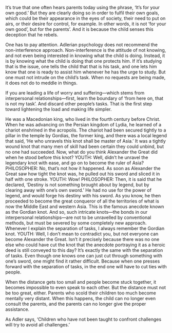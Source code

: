 It’s true that one often hears parents today using the phrase, ‘It’s for your own good.’ But they are clearly doing so in order to fulfil their own goals, which could be their appearance in the eyes of society, their need to put on airs, or their desire for control, for example. In other words, it is not ‘for your own good’, but for the parents’. And it is because the child senses this deception that he rebels.


One has to pay attention. Adlerian psychology does not recommend the non-interference approach. Non-interference is the attitude of not knowing, and not even being interested in knowing what the child is doing. Instead, it is by knowing what the child is doing that one protects him. If it’s studying that is the issue, one tells the child that that is his task, and one lets him know that one is ready to assist him whenever he has the urge to study. But one must not intrude on the child’s task. When no requests are being made, it does not do to meddle in things.


If you are leading a life of worry and suffering—which stems from interpersonal relationships—first, learn the boundary of ‘from here on, that is not my task’. And discard other people’s tasks. That is the first step toward lightening the load and making life simpler.


He was a Macedonian king, who lived in the fourth century before Christ. When he was advancing on the Persian kingdom of Lydia, he learned of a chariot enshrined in the acropolis. The chariot had been secured tightly to a pillar in the temple by Gordias, the former king, and there was a local legend that said, ‘He who unravels this knot shall be master of Asia.’ It was a tightly wound knot that many men of skill had been certain they could unbind, but no one had succeeded. Now, what do you think Alexander the Great did when he stood before this knot? YOUTH: Well, didn’t he unravel the legendary knot with ease, and go on to become the ruler of Asia? PHILOSOPHER: No, that’s not how it happened. As soon as Alexander the Great saw how tight the knot was, he pulled out his sword and sliced it in half with one stroke. YOUTH: Wow! PHILOSOPHER: Then, it is said that he declared, ‘Destiny is not something brought about by legend, but by clearing away with one’s own sword.’ He had no use for the power of legend, and would forge his destiny with his sword. As you know, he then proceeded to become the great conqueror of all the territories of what is now the Middle East and western Asia. This is the famous anecdote known as the Gordian knot. And so, such intricate knots—the bonds in our interpersonal relationships—are not to be unravelled by conventional methods, but must be severed by some completely new approach. Whenever I explain the separation of tasks, I always remember the Gordian knot. YOUTH: Well, I don’t mean to contradict you, but not everyone can become Alexander the Great. Isn’t it precisely because there was no one else who could have cut the knot that the anecdote portraying it as a heroic deed is still conveyed to this day? It’s exactly the same with the separation of tasks. Even though one knows one can just cut through something with one’s sword, one might find it rather difficult. Because when one presses forward with the separation of tasks, in the end one will have to cut ties with people.


When the distance gets too small and people become stuck together, it becomes impossible to even speak to each other. But the distance must not be too great, either. Parents who scold their children too much become mentally very distant. When this happens, the child can no longer even consult the parents, and the parents can no longer give the proper assistance.


As Adler says, ‘Children who have not been taught to confront challenges will try to avoid all challenges.’


